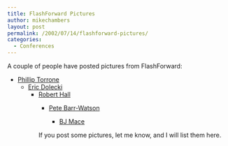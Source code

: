 ```yaml
---
title: FlashForward Pictures
author: mikechambers
layout: post
permalink: /2002/07/14/flashforward-pictures/
categories:
  - Conferences
---
```



A couple of people have posted pictures from FlashForward:  
  
*   [Phillip Torrone][1]  
    *   [Eric Dolecki][2]  
        *   [Robert Hall][3]  
            *   [Pete Barr-Watson][4]  
                *   [BJ Mace][5]</UL>
                  
                If you post some pictures, let me know, and I will list them here.</p>

 [1]: http://www.insomedia.com/ff2002nyc/
 [2]: http://www.ericd.net/ff2k2_ed/
 [3]: http://www.impossibilities.com/blog/ff2002nyc/
 [4]: http://homepage.mac.com/pbw/
 [5]: http://www.bmace.com/images/ff2002/ff2002.htm